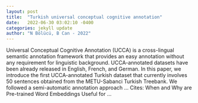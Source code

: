 ```yaml
---
layout: post
title:  "Turkish universal conceptual cognitive annotation"
date:   2022-06-30 03:02:10 -0400
categories: jekyll update
author: "N Bölücü, B Can - 2022"
---
```

Universal Conceptual Cognitive Annotation (UCCA) is a cross-lingual semantic annotation framework that provides an easy annotation without any requirement for linguistic background. UCCA-annotated datasets have been already released in English, French, and German. In this paper, we introduce the first UCCA-annotated Turkish dataset that currently involves 50 sentences obtained from the METU-Sabanci Turkish Treebank. We followed a semi-automatic annotation approach …
Cites: ‪When and Why are Pre-trained Word Embeddings Useful for …‬  